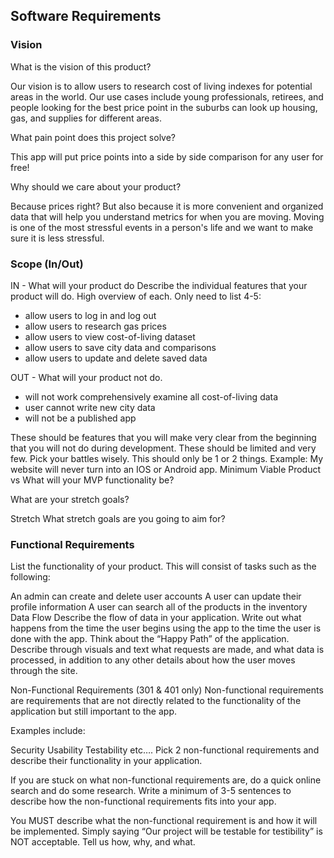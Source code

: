 ## Software Requirements
### Vision

What is the vision of this product?
<p>Our vision is to allow users to research cost of living indexes for potential areas in the world. Our use cases include young professionals, retirees, and people looking for the best price point in the suburbs can look up housing, gas, and supplies for different areas.</p>

What pain point does this project solve?
<p>This app will put price points into a side by side comparison for any user for free! </p>

Why should we care about your product?
<p> Because prices right? But also because it is more convenient and organized data that will help you understand metrics for when you are moving. Moving is one of the most stressful events in a person's life and we want to make sure it is less stressful. </p>

### Scope (In/Out)
IN - What will your product do
Describe the individual features that your product will do.
High overview of each. Only need to list 4-5:

- allow users to log in and log out
- allow users to research gas prices
- allow users to view cost-of-living dataset
- allow users to save city data and comparisons
- allow users to update and delete saved data

OUT - What will your product not do.

- will not work comprehensively examine all cost-of-living data
- user cannot write new city data
- will not be a published app

These should be features that you will make very clear from the beginning that you will not do during development. These should be limited and very few. Pick your battles wisely. This should only be 1 or 2 things. Example: My website will never turn into an IOS or Android app.
Minimum Viable Product vs
What will your MVP functionality be?


What are your stretch goals?

Stretch
What stretch goals are you going to aim for?

### Functional Requirements
List the functionality of your product. This will consist of tasks such as the following:

An admin can create and delete user accounts
A user can update their profile information
A user can search all of the products in the inventory
Data Flow
Describe the flow of data in your application. Write out what happens from the time the user begins using the app to the time the user is done with the app. Think about the “Happy Path” of the application. Describe through visuals and text what requests are made, and what data is processed, in addition to any other details about how the user moves through the site.

Non-Functional Requirements (301 & 401 only)
Non-functional requirements are requirements that are not directly related to the functionality of the application but still important to the app.

Examples include:

Security
Usability
Testability
etc….
Pick 2 non-functional requirements and describe their functionality in your application.

If you are stuck on what non-functional requirements are, do a quick online search and do some research. Write a minimum of 3-5 sentences to describe how the non-functional requirements fits into your app.

You MUST describe what the non-functional requirement is and how it will be implemented. Simply saying “Our project will be testable for testibility” is NOT acceptable. Tell us how, why, and what.
